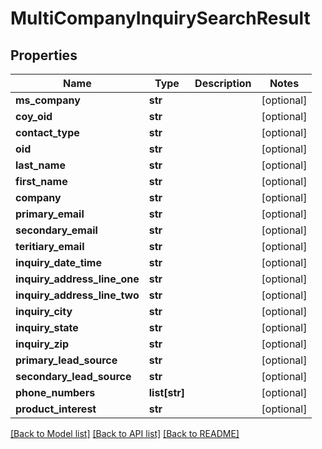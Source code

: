 # MultiCompanyInquirySearchResult

## Properties
Name | Type | Description | Notes
------------ | ------------- | ------------- | -------------
**ms_company** | **str** |  | [optional] 
**coy_oid** | **str** |  | [optional] 
**contact_type** | **str** |  | [optional] 
**oid** | **str** |  | [optional] 
**last_name** | **str** |  | [optional] 
**first_name** | **str** |  | [optional] 
**company** | **str** |  | [optional] 
**primary_email** | **str** |  | [optional] 
**secondary_email** | **str** |  | [optional] 
**teritiary_email** | **str** |  | [optional] 
**inquiry_date_time** | **str** |  | [optional] 
**inquiry_address_line_one** | **str** |  | [optional] 
**inquiry_address_line_two** | **str** |  | [optional] 
**inquiry_city** | **str** |  | [optional] 
**inquiry_state** | **str** |  | [optional] 
**inquiry_zip** | **str** |  | [optional] 
**primary_lead_source** | **str** |  | [optional] 
**secondary_lead_source** | **str** |  | [optional] 
**phone_numbers** | **list[str]** |  | [optional] 
**product_interest** | **str** |  | [optional] 

[[Back to Model list]](../README.md#documentation-for-models) [[Back to API list]](../README.md#documentation-for-api-endpoints) [[Back to README]](../README.md)


